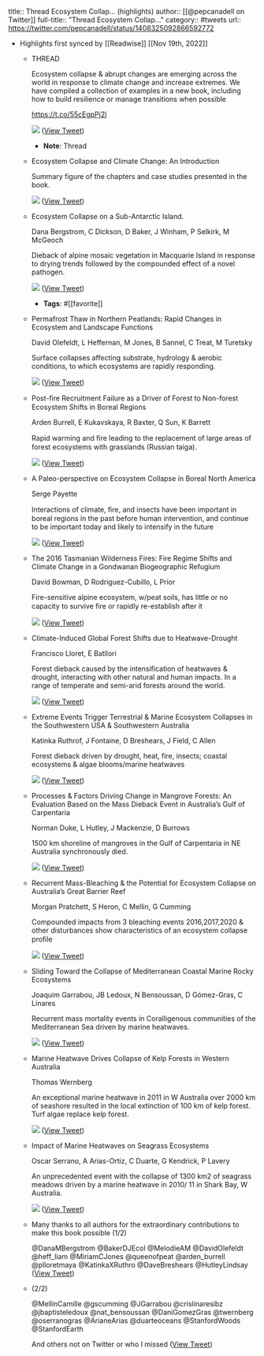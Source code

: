 title:: Thread Ecosystem Collap... (highlights)
author:: [[@pepcanadell on Twitter]]
full-title:: "Thread Ecosystem Collap..."
category:: #tweets
url:: https://twitter.com/pepcanadell/status/1408325092866592772

- Highlights first synced by [[Readwise]] [[Nov 19th, 2022]]
	- THREAD
	  
	  Ecosystem collapse & abrupt changes are emerging across the world in response to climate change and increase extremes. We have compiled a collection of examples in a new book, including how to build resilience or manage transitions when possible
	  
	  https://t.co/55cEgpPj2l 
	  
	  ![](https://pbs.twimg.com/media/E4tWBavVkAQZGar.jpg) ([View Tweet](https://twitter.com/pepcanadell/status/1408314046034579456))
		- **Note**: Thread
	- Ecosystem Collapse and Climate Change: An Introduction
	  
	  Summary figure of the chapters and case studies presented in the book. 
	  
	  ![](https://pbs.twimg.com/media/E4tWRuEVoAAji0g.jpg) ([View Tweet](https://twitter.com/pepcanadell/status/1408314384917483520))
	- Ecosystem Collapse on a Sub-Antarctic Island.
	  
	  Dana Bergstrom, C Dickson, D Baker, J Winham, P Selkirk, M McGeoch
	  
	  Dieback of alpine mosaic vegetation in Macquarie Island in response to drying trends followed by the compounded effect of a novel pathogen. 
	  
	  ![](https://pbs.twimg.com/media/E4tWwHZUcAEtyF1.jpg) ([View Tweet](https://twitter.com/pepcanadell/status/1408314904176590850))
		- **Tags**: #[[favorite]]
	- Permafrost Thaw in Northern Peatlands: Rapid Changes in Ecosystem and Landscape Functions
	  
	  David Olefeldt, L Heffernan, M Jones, B Sannel, C Treat, M Turetsky
	  
	  Surface collapses affecting substrate, hydrology & aerobic conditions, to which ecosystems are rapidly responding. 
	  
	  ![](https://pbs.twimg.com/media/E4tXtWFUYAMRxvm.jpg) ([View Tweet](https://twitter.com/pepcanadell/status/1408315799534661632))
	- Post-ﬁre Recruitment Failure as a Driver of Forest to Non-forest Ecosystem Shifts in Boreal Regions
	  
	  Arden Burrell, E Kukavskaya, R Baxter, Q Sun, K Barrett
	  
	  Rapid warming and ﬁre leading to the replacement of large areas of forest ecosystems with grasslands (Russian taiga). 
	  
	  ![](https://pbs.twimg.com/media/E4taLvRVUAEQJcT.jpg) ([View Tweet](https://twitter.com/pepcanadell/status/1408318561144107010))
	- A Paleo-perspective on Ecosystem Collapse in Boreal North America
	  
	  Serge Payette
	  
	  Interactions of climate, ﬁre, and insects have been important in boreal regions in the past before human intervention, and continue to be important today and likely to intensify in the future 
	  
	  ![](https://pbs.twimg.com/media/E4taqTLUYAMQCqf.jpg) ([View Tweet](https://twitter.com/pepcanadell/status/1408319952977686528))
	- The 2016 Tasmanian Wilderness Fires: Fire Regime Shifts and Climate Change in a Gondwanan Biogeographic Refugium
	  
	  David Bowman, D Rodriguez-Cubillo, L Prior
	  
	  Fire-sensitive alpine ecosystem, w/peat soils, has little or no capacity to survive ﬁre or rapidly re-establish after it 
	  
	  ![](https://pbs.twimg.com/media/E4tcAL4VIAUAa4t.jpg) ([View Tweet](https://twitter.com/pepcanadell/status/1408320519301001217))
	- Climate-Induced Global Forest Shifts due to Heatwave-Drought
	  
	  Francisco Lloret, E Batllori
	  
	  Forest dieback caused by the intensification of heatwaves & drought, interacting with other natural and human impacts. In a range of temperate and semi-arid forests around the world. 
	  
	  ![](https://pbs.twimg.com/media/E4tcXLqVIAIQF5r.jpg) ([View Tweet](https://twitter.com/pepcanadell/status/1408320898520682497))
	- Extreme Events Trigger Terrestrial & Marine Ecosystem Collapses in the Southwestern USA & Southwestern Australia
	  
	  Katinka Ruthrof, J Fontaine, D Breshears, J Field, C Allen
	  
	  Forest dieback driven by drought, heat, fire, insects; coastal ecosystems & algae blooms/marine heatwaves 
	  
	  ![](https://pbs.twimg.com/media/E4tcuBTVEAIryem.jpg) ([View Tweet](https://twitter.com/pepcanadell/status/1408321292479066113))
	- Processes & Factors Driving Change in Mangrove Forests: An Evaluation Based on the Mass Dieback Event in Australia’s Gulf of Carpentaria
	  
	  Norman Duke, L Hutley, J Mackenzie, D Burrows
	  
	  1500 km shoreline of mangroves in the Gulf of Carpentaria in NE Australia synchronously died. 
	  
	  ![](https://pbs.twimg.com/media/E4tc_18UUAcjTmh.jpg) ([View Tweet](https://twitter.com/pepcanadell/status/1408321622386253826))
	- Recurrent Mass-Bleaching & the Potential for Ecosystem Collapse on Australia’s Great Barrier Reef
	  
	  Morgan Pratchett, S Heron, C Mellin, G Cumming
	  
	  Compounded impacts from 3 bleaching events 2016,2017,2020 & other disturbances show characteristics of an ecosystem collapse proﬁle 
	  
	  ![](https://pbs.twimg.com/media/E4tdVjGVoAIKuAr.jpg) ([View Tweet](https://twitter.com/pepcanadell/status/1408321965358604291))
	- Sliding Toward the Collapse of Mediterranean Coastal Marine Rocky Ecosystems
	  
	  Joaquim Garrabou, JB Ledoux, N Bensoussan, D Gómez-Gras, C Linares
	  
	  Recurrent mass mortality events in Coralligenous communities of the Mediterranean Sea driven by marine heatwaves. 
	  
	  ![](https://pbs.twimg.com/media/E4tdl-GVgAITSng.jpg) ([View Tweet](https://twitter.com/pepcanadell/status/1408322245269749760))
	- Marine Heatwave Drives Collapse of Kelp Forests in Western Australia
	  
	  Thomas Wernberg
	  
	  An exceptional marine heatwave in 2011 in W Australia over 2000 km of seashore resulted in the local extinction of 100 km of kelp forest. Turf algae replace kelp forest. 
	  
	  ![](https://pbs.twimg.com/media/E4teEC0VgAIdsPu.jpg) ([View Tweet](https://twitter.com/pepcanadell/status/1408323060000727045))
	- Impact of Marine Heatwaves on Seagrass Ecosystems
	  
	  Oscar Serrano, A Arias-Ortiz, C Duarte, G Kendrick, P Lavery
	  
	  An unprecedented event with the collapse of 1300 km2 of seagrass meadows driven by a marine heatwave in 2010/ 11 in Shark Bay, W Australia. 
	  
	  ![](https://pbs.twimg.com/media/E4temWxUUAMWGWq.jpg) ([View Tweet](https://twitter.com/pepcanadell/status/1408323359616602120))
	- Many thanks to all authors for the extraordinary contributions to make this book possible (1/2)
	  
	  @DanaMBergstrom
	  @BakerDJEcol
	  @MelodieAM
	  @DavidOlefeldt
	  @heff_liam
	  @MiriamCJones
	  @queenofpeat
	  @arden_burrell
	  @plloretmaya
	  @KatinkaXRuthro
	  @DaveBreshears 
	  @HutleyLindsay ([View Tweet](https://twitter.com/pepcanadell/status/1408324431043174400))
	- (2/2)
	  
	  @MellinCamille
	  @gscumming
	  @JGarrabou
	  @crislinaresibz
	  @jbaptisteledoux
	  @nat_bensoussan
	  @DaniGomezGras
	  @twernberg
	  @oserranogras
	  @ArianeArias 
	  @duarteoceans
	  @StanfordWoods
	  @StanfordEarth
	  
	  And others not on Twitter or who I missed ([View Tweet](https://twitter.com/pepcanadell/status/1408325092866592772))